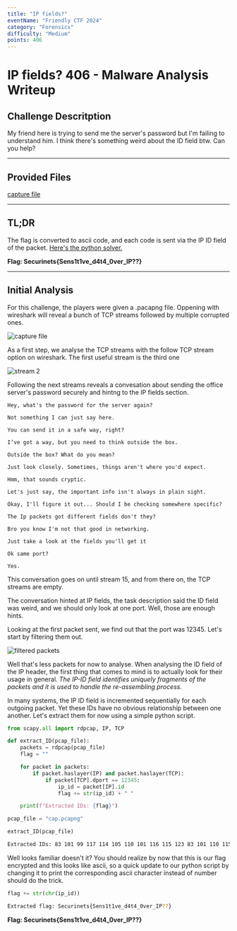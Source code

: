 ```yaml
---
title: "IP fields?"
eventName: "Friendly CTF 2024"
category: "Forensics"
difficulty: "Medium"
points: 406
---
```


#   IP fields?  406 - Malware Analysis Writeup

## Challenge Descritption


My friend here is trying to send me the server's password but I'm failing to understand him. I think there's something weird about the ID field btw. Can you help?

---

## Provided Files

[capture file](/assets/ip_fields/cap.pcapng)

---

## TL;DR

The flag is converted to ascii code, and each code is sent via the IP ID field of the packet. [Here's the python solver.](/assets/ip_fields/solver.py)

**Flag: Securinets{Sens1t1ve_d4t4_0ver_IP??}**

---

## Initial Analysis

For this challenge, the players were given a .pacapng file. Oppening with wireshark will reveal a bunch of TCP streams followed by multiple corrupted ones.

![capture file](/assets/friendly/ip_fields/wireshark.png)

As a first step, we analyse the TCP streams with the follow TCP stream option on wireshark. The first useful stream is the third one

![stream 2](/assets/friendly/ip_fields/stream2.png)

Following the next streams reveals a convesation about sending the office server's password securely and hintng to the IP fields section.

```
Hey, what's the password for the server again?

Not something I can just say here.

You can send it in a safe way, right?

I’ve got a way, but you need to think outside the box.

Outside the box? What do you mean?

Just look closely. Sometimes, things aren't where you'd expect.

Hmm, that sounds cryptic.

Let's just say, the important info isn't always in plain sight.

Okay, I'll figure it out... Should I be checking somewhere specific?

The Ip packets got different fields don't they?

Bro you know I'm not that good in networking.

Just take a look at the fields you'll get it

Ok same port?

Yes.
```

This conversation goes on until stream 15, and from there on, the TCP streams are empty.

The conversation hinted at IP fields, the task description said the ID field was weird, and we should only look at one port. Well, those are enough hints.

Looking at the first packet sent, we find out that the port was 12345. Let's start by filtering them out.

![filtered packets](/assets/friendly/ip_fields/filterd.png)

Well that's less packets for now to analyse. When analysing the ID field of the IP header, the first thing that comes to mind is to actually look for their usage in general. *The IP-ID field identifies uniquely fragments of the packets and it is used to handle the re-assembling process.*

In many systems, the IP ID field is incremented sequentially for each outgoing packet. Yet these IDs have no obvious relationship between one another. Let's extract them for now using a simple python script.

```py
from scapy.all import rdpcap, IP, TCP

def extract_ID(pcap_file):
    packets = rdpcap(pcap_file)
    flag = ""

    for packet in packets:
        if packet.haslayer(IP) and packet.haslayer(TCP):
            if packet[TCP].dport == 12345:
                ip_id = packet[IP].id
                flag += str(ip_id) + " "

    print(f"Extracted IDs: {flag}")

pcap_file = "cap.pcapng"

extract_ID(pcap_file)
```

```bash
Extracted IDs: 83 101 99 117 114 105 110 101 116 115 123 83 101 110 115 49 116 49 118 101 95 100 52 116 52 95 48 118 101 114 95 73 80 63 63 125
```

Well looks familiar doesn't it? You should realize by now that this is our flag encrypted and this looks like ascii, so a quick update to our python script by changing it to print the corresponding ascii character instead of number should do the trick.

```py
flag += str(chr(ip_id))
```

```bash
Extracted flag: Securinets{Sens1t1ve_d4t4_0ver_IP??}
```

**Flag: Securinets{Sens1t1ve_d4t4_0ver_IP??}**
